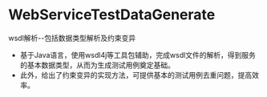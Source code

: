 # WebServiceTestDataGenerate
wsdl解析--包括数据类型解析及约束变异

- 基于Java语言，使用wsdl4j等工具包辅助，完成wsdl文件的解析，得到服务的基本数据类型，从而为生成测试用例奠定基础。
- 此外，给出了约束变异的实现方法，可提供基本的测试用例去重问题，提高效率。

